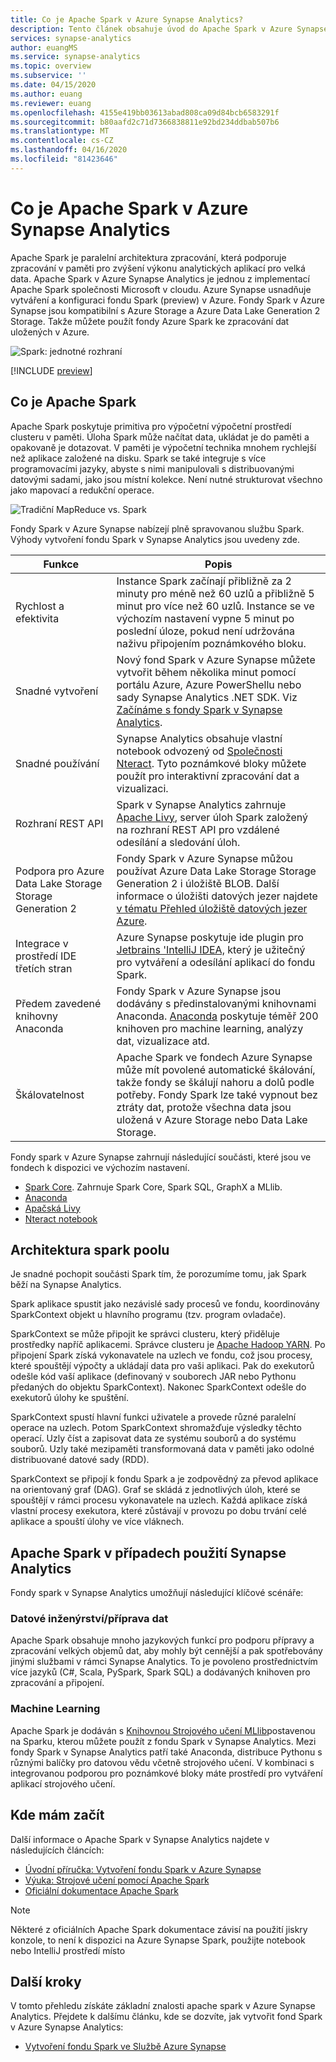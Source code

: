 ```yaml
---
title: Co je Apache Spark v Azure Synapse Analytics?
description: Tento článek obsahuje úvod do Apache Spark v Azure Synapse Analytics a různé scénáře, ve kterých můžete použít Spark.
services: synapse-analytics
author: euangMS
ms.service: synapse-analytics
ms.topic: overview
ms.subservice: ''
ms.date: 04/15/2020
ms.author: euang
ms.reviewer: euang
ms.openlocfilehash: 4155e419bb03613abad808ca09d84bcb6583291f
ms.sourcegitcommit: b80aafd2c71d7366838811e92bd234ddbab507b6
ms.translationtype: MT
ms.contentlocale: cs-CZ
ms.lasthandoff: 04/16/2020
ms.locfileid: "81423646"
---
```

# <a name="what-is-apache-spark-in-azure-synapse-analytics"></a>Co je Apache Spark v Azure Synapse Analytics

Apache Spark je paralelní architektura zpracování, která podporuje zpracování v paměti pro zvýšení výkonu analytických aplikací pro velká data. Apache Spark v Azure Synapse Analytics je jednou z implementací Apache Spark společnosti Microsoft v cloudu. Azure Synapse usnadňuje vytváření a konfiguraci fondu Spark (preview) v Azure. Fondy Spark v Azure Synapse jsou kompatibilní s Azure Storage a Azure Data Lake Generation 2 Storage. Takže můžete použít fondy Azure Spark ke zpracování dat uložených v Azure.

![Spark: jednotné rozhraní](./media/apache-spark-overview/spark-overview.png)

[!INCLUDE [preview](../includes/note-preview.md)]

## <a name="what-is-apache-spark"></a>Co je Apache Spark

Apache Spark poskytuje primitiva pro výpočetní výpočetní prostředí clusteru v paměti. Úloha Spark může načítat data, ukládat je do paměti a opakovaně je dotazovat. V paměti je výpočetní technika mnohem rychlejší než aplikace založené na disku. Spark se také integruje s více programovacími jazyky, abyste s nimi manipulovali s distribuovanými datovými sadami, jako jsou místní kolekce. Není nutné strukturovat všechno jako mapovací a redukční operace.

![Tradiční MapReduce vs. Spark](./media/apache-spark-overview/map-reduce-vs-spark.png)

Fondy Spark v Azure Synapse nabízejí plně spravovanou službu Spark. Výhody vytvoření fondu Spark v Synapse Analytics jsou uvedeny zde.

| Funkce | Popis |
| --- | --- |
| Rychlost a efektivita |Instance Spark začínají přibližně za 2 minuty pro méně než 60 uzlů a přibližně 5 minut pro více než 60 uzlů. Instance se ve výchozím nastavení vypne 5 minut po poslední úloze, pokud není udržována naživu připojením poznámkového bloku. |
| Snadné vytvoření |Nový fond Spark v Azure Synapse můžete vytvořit během několika minut pomocí portálu Azure, Azure PowerShellu nebo sady Synapse Analytics .NET SDK. Viz [Začínáme s fondy Spark v Synapse Analytics](apache-spark-notebook-create-spark-use-sql.md). |
| Snadné používání |Synapse Analytics obsahuje vlastní notebook odvozený od [Společnosti Nteract](https://nteract.io/). Tyto poznámkové bloky můžete použít pro interaktivní zpracování dat a vizualizaci.|
| Rozhraní REST API |Spark v Synapse Analytics zahrnuje [Apache Livy](https://github.com/cloudera/hue/tree/master/apps/spark/java#welcome-to-livy-the-rest-spark-server), server úloh Spark založený na rozhraní REST API pro vzdálené odesílání a sledování úloh. |
| Podpora pro Azure Data Lake Storage Storage Generation 2| Fondy Spark v Azure Synapse můžou používat Azure Data Lake Storage Storage Generation 2 i úložiště BLOB. Další informace o úložišti datových jezer najdete [v tématu Přehled úložiště datových jezer Azure](../../data-lake-store/data-lake-store-overview.md). |
| Integrace v prostředí IDE třetích stran | Azure Synapse poskytuje ide plugin pro [Jetbrains 'IntelliJ IDEA,](https://www.jetbrains.com/idea/) který je užitečný pro vytváření a odesílání aplikací do fondu Spark. |
| Předem zavedené knihovny Anaconda |Fondy Spark v Azure Synapse jsou dodávány s předinstalovanými knihovnami Anaconda. [Anaconda](https://docs.continuum.io/anaconda/) poskytuje téměř 200 knihoven pro machine learning, analýzy dat, vizualizace atd. |
| Škálovatelnost | Apache Spark ve fondech Azure Synapse může mít povolené automatické škálování, takže fondy se škálují nahoru a dolů podle potřeby. Fondy Spark lze také vypnout bez ztráty dat, protože všechna data jsou uložená v Azure Storage nebo Data Lake Storage. |

Fondy spark v Azure Synapse zahrnují následující součásti, které jsou ve fondech k dispozici ve výchozím nastavení.

- [Spark Core](https://spark.apache.org/docs/latest/). Zahrnuje Spark Core, Spark SQL, GraphX a MLlib.
- [Anaconda](https://docs.continuum.io/anaconda/)
- [Apačská Livy](https://github.com/cloudera/hue/tree/master/apps/spark/java#welcome-to-livy-the-rest-spark-server)
- [Nteract notebook](https://nteract.io/)

## <a name="spark-pool-architecture"></a>Architektura spark poolu

Je snadné pochopit součásti Spark tím, že porozumíme tomu, jak Spark běží na Synapse Analytics.

Spark aplikace spustit jako nezávislé sady procesů ve fondu, koordinovány SparkContext objekt u hlavního programu (tzv. program ovladače).

SparkContext se může připojit ke správci clusteru, který přiděluje prostředky napříč aplikacemi. Správce clusteru je [Apache Hadoop YARN](https://hadoop.apache.org/docs/current/hadoop-yarn/hadoop-yarn-site/YARN.html). Po připojení Spark získá vykonavatele na uzlech ve fondu, což jsou procesy, které spouštějí výpočty a ukládají data pro vaši aplikaci. Pak do exekutorů odešle kód vaší aplikace (definovaný v souborech JAR nebo Pythonu předaných do objektu SparkContext). Nakonec SparkContext odešle do exekutorů úlohy ke spuštění.

SparkContext spustí hlavní funkci uživatele a provede různé paralelní operace na uzlech. Potom SparkContext shromažďuje výsledky těchto operací. Uzly číst a zapisovat data ze systému souborů a do systému souborů. Uzly také mezipaměti transformovaná data v paměti jako odolné distribuované datové sady (RDD).

SparkContext se připojí k fondu Spark a je zodpovědný za převod aplikace na orientovaný graf (DAG). Graf se skládá z jednotlivých úloh, které se spouštějí v rámci procesu vykonavatele na uzlech. Každá aplikace získá vlastní procesy exekutora, které zůstávají v provozu po dobu trvání celé aplikace a spouští úlohy ve více vláknech.

## <a name="apache-spark-in-synapse-analytics-use-cases"></a>Apache Spark v případech použití Synapse Analytics

Fondy spark v Synapse Analytics umožňují následující klíčové scénáře:

### <a name="data-engineeringdata-preparation"></a>Datové inženýrství/příprava dat

Apache Spark obsahuje mnoho jazykových funkcí pro podporu přípravy a zpracování velkých objemů dat, aby mohly být cennější a pak spotřebovány jinými službami v rámci Synapse Analytics. To je povoleno prostřednictvím více jazyků (C#, Scala, PySpark, Spark SQL) a dodávaných knihoven pro zpracování a připojení.

### <a name="machine-learning"></a>Machine Learning

Apache Spark je dodáván s [Knihovnou Strojového učení MLlib](https://spark.apache.org/mllib/)postavenou na Sparku, kterou můžete použít z fondu Spark v Synapse Analytics. Mezi fondy Spark v Synapse Analytics patří také Anaconda, distribuce Pythonu s různými balíčky pro datovou vědu včetně strojového učení. V kombinaci s integrovanou podporou pro poznámkové bloky máte prostředí pro vytváření aplikací strojového učení.

## <a name="where-do-i-start"></a>Kde mám začít

Další informace o Apache Spark v Synapse Analytics najdete v následujících článcích:

- [Úvodní příručka: Vytvoření fondu Spark v Azure Synapse](./apache-spark-notebook-create-spark-use-sql.md)
- [Výuka: Strojové učení pomocí Apache Spark](./apache-spark-machine-learning-mllib-notebook.md)
- [Oficiální dokumentace Apache Spark](https://spark.apache.org/docs/latest/)

> [!NOTE]
> Některé z oficiálních Apache Spark dokumentace závisí na použití jiskry konzole, to není k dispozici na Azure Synapse Spark, použijte notebook nebo IntelliJ prostředí místo

## <a name="next-steps"></a>Další kroky

V tomto přehledu získáte základní znalosti apache spark v Azure Synapse Analytics. Přejdete k dalšímu článku, kde se dozvíte, jak vytvořit fond Spark v Azure Synapse Analytics:

- [Vytvoření fondu Spark ve Službě Azure Synapse](./apache-spark-notebook-create-spark-use-sql.md)
